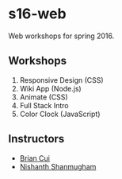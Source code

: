 # s16-web

Web workshops for spring 2016.

## Workshops

1. Responsive Design (CSS)
2. Wiki App (Node.js)
3. Animate (CSS)
4. Full Stack Intro
5. Color Clock (JavaScript)

## Instructors

* [Brian Cui](https://github.com/analytalica)
* [Nishanth Shanmugham](https://github.com/nishanths)
